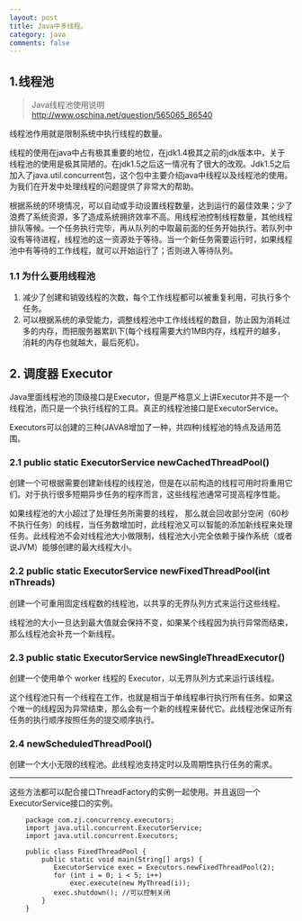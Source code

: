 ```yaml
---
layout: post
title: Java中多线程。
category: java
comments: false
---
```

## 1.线程池
>Java线程池使用说明  
>http://www.oschina.net/question/565065_86540


线程池作用就是限制系统中执行线程的数量。

线程的使用在java中占有极其重要的地位，在jdk1.4极其之前的jdk版本中，关于线程池的使用是极其简陋的。在jdk1.5之后这一情况有了很大的改观。Jdk1.5之后加入了java.util.concurrent包，这个包中主要介绍java中线程以及线程池的使用。为我们在开发中处理线程的问题提供了非常大的帮助。

根据系统的环境情况，可以自动或手动设置线程数量，达到运行的最佳效果；少了浪费了系统资源，多了造成系统拥挤效率不高。用线程池控制线程数量，其他线程排队等候。一个任务执行完毕，再从队列的中取最前面的任务开始执行。若队列中没有等待进程，线程池的这一资源处于等待。当一个新任务需要运行时，如果线程池中有等待的工作线程，就可以开始运行了；否则进入等待队列。

### 1.1 为什么要用线程池  

1. 减少了创建和销毁线程的次数，每个工作线程都可以被重复利用，可执行多个任务。
2. 可以根据系统的承受能力，调整线程池中工作线线程的数目，防止因为消耗过多的内存，而把服务器累趴下(每个线程需要大约1MB内存，线程开的越多，消耗的内存也就越大，最后死机)。

## 2. 调度器 Executor
Java里面线程池的顶级接口是Executor，但是严格意义上讲Executor并不是一个线程池，而只是一个执行线程的工具。真正的线程池接口是ExecutorService。

Executors可以创建的三种(JAVA8增加了一种，共四种)线程池的特点及适用范围。

### 2.1 public static ExecutorService newCachedThreadPool() 
创建一个可根据需要创建新线程的线程池，但是在以前构造的线程可用时将重用它们。对于执行很多短期异步任务的程序而言，这些线程池通常可提高程序性能。

如果线程池的大小超过了处理任务所需要的线程，
那么就会回收部分空闲（60秒不执行任务）的线程，当任务数增加时，此线程池又可以智能的添加新线程来处理任务。此线程池不会对线程池大小做限制，线程池大小完全依赖于操作系统（或者说JVM）能够创建的最大线程大小。

### 2.2 public static ExecutorService newFixedThreadPool(int nThreads)
创建一个可重用固定线程数的线程池，以共享的无界队列方式来运行这些线程。

线程池的大小一旦达到最大值就会保持不变，如果某个线程因为执行异常而结束，那么线程池会补充一个新线程。

### 2.3 public static ExecutorService newSingleThreadExecutor()
创建一个使用单个 worker 线程的 Executor，以无界队列方式来运行该线程。

这个线程池只有一个线程在工作，也就是相当于单线程串行执行所有任务。如果这个唯一的线程因为异常结束，那么会有一个新的线程来替代它。此线程池保证所有任务的执行顺序按照任务的提交顺序执行。

### 2.4 newScheduledThreadPool()
创建一个大小无限的线程池。此线程池支持定时以及周期性执行任务的需求。

-----
这些方法都可以配合接口ThreadFactory的实例一起使用。并且返回一个ExecutorService接口的实例。

```
	package com.zj.concurrency.executors;
	import java.util.concurrent.ExecutorService;
	import java.util.concurrent.Executors;
	 
	public class FixedThreadPool {
	    public static void main(String[] args) {
	       ExecutorService exec = Executors.newFixedThreadPool(2);
	       for (int i = 0; i < 5; i++)
	           exec.execute(new MyThread(i));
	       exec.shutdown(); //可以控制关闭
	    }
	}

```


